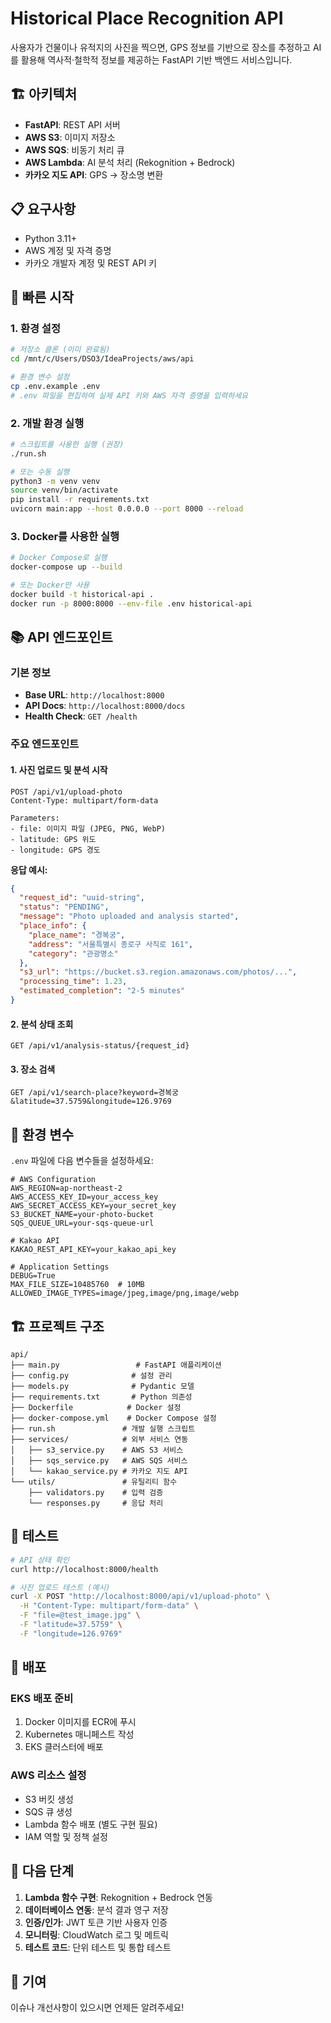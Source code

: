 # Historical Place Recognition API

사용자가 건물이나 유적지의 사진을 찍으면, GPS 정보를 기반으로 장소를 추정하고 AI를 활용해 역사적·철학적 정보를 제공하는 FastAPI 기반 백엔드 서비스입니다.

## 🏗️ 아키텍처

- **FastAPI**: REST API 서버
- **AWS S3**: 이미지 저장소
- **AWS SQS**: 비동기 처리 큐
- **AWS Lambda**: AI 분석 처리 (Rekognition + Bedrock)
- **카카오 지도 API**: GPS → 장소명 변환

## 📋 요구사항

- Python 3.11+
- AWS 계정 및 자격 증명
- 카카오 개발자 계정 및 REST API 키

## 🚀 빠른 시작

### 1. 환경 설정

```bash
# 저장소 클론 (이미 완료됨)
cd /mnt/c/Users/DSO3/IdeaProjects/aws/api

# 환경 변수 설정
cp .env.example .env
# .env 파일을 편집하여 실제 API 키와 AWS 자격 증명을 입력하세요
```

### 2. 개발 환경 실행

```bash
# 스크립트를 사용한 실행 (권장)
./run.sh

# 또는 수동 실행
python3 -m venv venv
source venv/bin/activate
pip install -r requirements.txt
uvicorn main:app --host 0.0.0.0 --port 8000 --reload
```

### 3. Docker를 사용한 실행

```bash
# Docker Compose로 실행
docker-compose up --build

# 또는 Docker만 사용
docker build -t historical-api .
docker run -p 8000:8000 --env-file .env historical-api
```

## 📚 API 엔드포인트

### 기본 정보
- **Base URL**: `http://localhost:8000`
- **API Docs**: `http://localhost:8000/docs`
- **Health Check**: `GET /health`

### 주요 엔드포인트

#### 1. 사진 업로드 및 분석 시작
```http
POST /api/v1/upload-photo
Content-Type: multipart/form-data

Parameters:
- file: 이미지 파일 (JPEG, PNG, WebP)
- latitude: GPS 위도
- longitude: GPS 경도
```

**응답 예시:**
```json
{
  "request_id": "uuid-string",
  "status": "PENDING",
  "message": "Photo uploaded and analysis started",
  "place_info": {
    "place_name": "경복궁",
    "address": "서울특별시 종로구 사직로 161",
    "category": "관광명소"
  },
  "s3_url": "https://bucket.s3.region.amazonaws.com/photos/...",
  "processing_time": 1.23,
  "estimated_completion": "2-5 minutes"
}
```

#### 2. 분석 상태 조회
```http
GET /api/v1/analysis-status/{request_id}
```

#### 3. 장소 검색
```http
GET /api/v1/search-place?keyword=경복궁&latitude=37.5759&longitude=126.9769
```

## 🔧 환경 변수

`.env` 파일에 다음 변수들을 설정하세요:

```env
# AWS Configuration
AWS_REGION=ap-northeast-2
AWS_ACCESS_KEY_ID=your_access_key
AWS_SECRET_ACCESS_KEY=your_secret_key
S3_BUCKET_NAME=your-photo-bucket
SQS_QUEUE_URL=your-sqs-queue-url

# Kakao API
KAKAO_REST_API_KEY=your_kakao_api_key

# Application Settings
DEBUG=True
MAX_FILE_SIZE=10485760  # 10MB
ALLOWED_IMAGE_TYPES=image/jpeg,image/png,image/webp
```

## 🏗️ 프로젝트 구조

```
api/
├── main.py                 # FastAPI 애플리케이션
├── config.py              # 설정 관리
├── models.py              # Pydantic 모델
├── requirements.txt       # Python 의존성
├── Dockerfile            # Docker 설정
├── docker-compose.yml    # Docker Compose 설정
├── run.sh               # 개발 실행 스크립트
├── services/            # 외부 서비스 연동
│   ├── s3_service.py    # AWS S3 서비스
│   ├── sqs_service.py   # AWS SQS 서비스
│   └── kakao_service.py # 카카오 지도 API
└── utils/               # 유틸리티 함수
    ├── validators.py    # 입력 검증
    └── responses.py     # 응답 처리
```

## 🧪 테스트

```bash
# API 상태 확인
curl http://localhost:8000/health

# 사진 업로드 테스트 (예시)
curl -X POST "http://localhost:8000/api/v1/upload-photo" \
  -H "Content-Type: multipart/form-data" \
  -F "file=@test_image.jpg" \
  -F "latitude=37.5759" \
  -F "longitude=126.9769"
```

## 🚀 배포

### EKS 배포 준비
1. Docker 이미지를 ECR에 푸시
2. Kubernetes 매니페스트 작성
3. EKS 클러스터에 배포

### AWS 리소스 설정
- S3 버킷 생성
- SQS 큐 생성
- Lambda 함수 배포 (별도 구현 필요)
- IAM 역할 및 정책 설정

## 📝 다음 단계

1. **Lambda 함수 구현**: Rekognition + Bedrock 연동
2. **데이터베이스 연동**: 분석 결과 영구 저장
3. **인증/인가**: JWT 토큰 기반 사용자 인증
4. **모니터링**: CloudWatch 로그 및 메트릭
5. **테스트 코드**: 단위 테스트 및 통합 테스트

## 🤝 기여

이슈나 개선사항이 있으시면 언제든 알려주세요!
